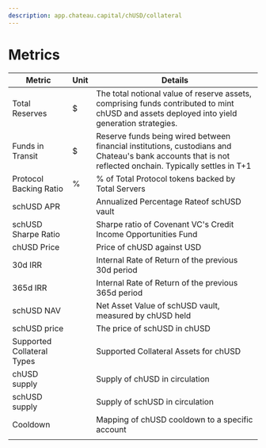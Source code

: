 ```yaml
---
description: app.chateau.capital/chUSD/collateral
---
```


# Metrics

| Metric                     | Unit | Details                                                                                                                                                  |
| -------------------------- | ---- | -------------------------------------------------------------------------------------------------------------------------------------------------------- |
| Total Reserves             | $    | The total notional value of reserve assets, comprising funds contributed to mint chUSD and assets deployed into yield generation strategies.             |
| Funds in Transit           | $    | Reserve funds being wired between financial institutions, custodians and Chateau's bank accounts that is not reflected onchain. Typically settles in T+1 |
| Protocol Backing Ratio     | %    | % of Total Protocol tokens backed by Total Servers                                                                                                       |
| schUSD APR                 |      | Annualized Percentage Rateof schUSD vault                                                                                                                |
| schUSD Sharpe Ratio        |      | Sharpe ratio of Covenant VC's Credit Income Opportunities Fund                                                                                           |
| chUSD Price                |      | Price of chUSD against USD                                                                                                                               |
| 30d IRR                    |      | Internal Rate of Return of the previous 30d period                                                                                                       |
| 365d IRR                   |      | Internal Rate of Return of the previous 365d period                                                                                                      |
| schUSD NAV                 |      | Net Asset Value of schUSD vault, measured by chUSD held                                                                                                  |
| schUSD price               |      | The price of schUSD in chUSD                                                                                                                             |
| Supported Collateral Types |      | Supported Collateral Assets for chUSD                                                                                                                    |
| chUSD supply               |      | Supply of chUSD in circulation                                                                                                                           |
| schUSD supply              |      | Supply of schUSD in circulation                                                                                                                          |
| Cooldown                   |      | Mapping of chUSD cooldown to a specific account                                                                                                          |
|                            |      |                                                                                                                                                          |
